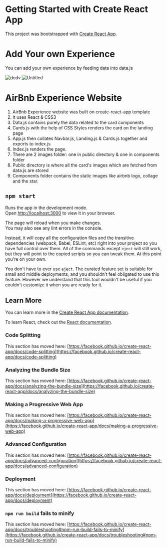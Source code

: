 # Getting Started with Create React App

This project was bootstrapped with [Create React App](https://github.com/facebook/create-react-app).
# Add Your own Experience

You can add your own experience by feeding data into data.js

![dcdv](https://user-images.githubusercontent.com/78269625/158746508-4cd3f5a4-b6c4-4799-afe7-30777b1e0f5f.png)
![Untitled](https://user-images.githubusercontent.com/78269625/158746518-c01f6751-55b8-4657-ad3c-7be132ae9cfd.png)

# AirBnb Experience Website

1. AirBnb Experience website was built on create-react-app template
2. It uses React & CSS3
3. Data.js contains purely the data related to the card components
4. Cards.js with the help of CSS Styles renders the card on the landing page
5. App.js then collates Navbar.js, Landing.js & Cards.js together and exports to index.js
6. Index.js renders the page.
7. There are 2 images folder: one in public directory & one in components folder
8. Public directory is where all the card's images which are fetched from data.js are stored
9. Components folder contains the static images like airbnb logo, collage and the star.

## `npm start`

Runs the app in the development mode.\
Open [http://localhost:3000](http://localhost:3000) to view it in your browser.

The page will reload when you make changes.\
You may also see any lint errors in the console.

Instead, it will copy all the configuration files and the transitive dependencies (webpack, Babel, ESLint, etc) right into your project so you have full control over them. All of the commands except `eject` will still work, but they will point to the copied scripts so you can tweak them. At this point you're on your own.

You don't have to ever use `eject`. The curated feature set is suitable for small and middle deployments, and you shouldn't feel obligated to use this feature. However we understand that this tool wouldn't be useful if you couldn't customize it when you are ready for it.

## Learn More

You can learn more in the [Create React App documentation](https://facebook.github.io/create-react-app/docs/getting-started).

To learn React, check out the [React documentation](https://reactjs.org/).

### Code Splitting

This section has moved here: [https://facebook.github.io/create-react-app/docs/code-splitting](https://facebook.github.io/create-react-app/docs/code-splitting)

### Analyzing the Bundle Size

This section has moved here: [https://facebook.github.io/create-react-app/docs/analyzing-the-bundle-size](https://facebook.github.io/create-react-app/docs/analyzing-the-bundle-size)

### Making a Progressive Web App

This section has moved here: [https://facebook.github.io/create-react-app/docs/making-a-progressive-web-app](https://facebook.github.io/create-react-app/docs/making-a-progressive-web-app)

### Advanced Configuration

This section has moved here: [https://facebook.github.io/create-react-app/docs/advanced-configuration](https://facebook.github.io/create-react-app/docs/advanced-configuration)

### Deployment

This section has moved here: [https://facebook.github.io/create-react-app/docs/deployment](https://facebook.github.io/create-react-app/docs/deployment)

### `npm run build` fails to minify

This section has moved here: [https://facebook.github.io/create-react-app/docs/troubleshooting#npm-run-build-fails-to-minify](https://facebook.github.io/create-react-app/docs/troubleshooting#npm-run-build-fails-to-minify)
